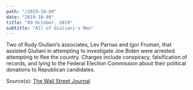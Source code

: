 ```yaml
---
path: "/2019-10-09"
date: "2019-10-09"
title: "09 October, 2019"
subtitle: "All of Giuliani's Men"
---
```


Two of Rudy Giuliani’s associates, Lev Parnas and Igor Fruman, that assisted Giuliani in attempting to investigate Joe Biden were arrested attempting to flee the country. Charges include conspiracy, falsification of records, and lying to the Federal Election Commission about their political donations to Republican candidates.

<span class="sources">
Source(s): <a href="https://www.wsj.com/articles/two-foreign-born-men-who-helped-giuliani-on-ukraine-arrested-on-campaign-finance-charges-11570714188" target="_blank" rel="noopener noreferrer">The Wall Street Journal</a>
</span>